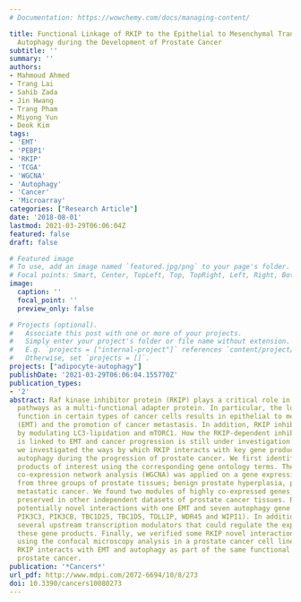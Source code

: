 ```yaml
---
# Documentation: https://wowchemy.com/docs/managing-content/

title: Functional Linkage of RKIP to the Epithelial to Mesenchymal Transition and
  Autophagy during the Development of Prostate Cancer
subtitle: ''
summary: ''
authors:
- Mahmoud Ahmed
- Trang Lai
- Sahib Zada
- Jin Hwang
- Trang Pham
- Miyong Yun
- Deok Kim
tags:
- 'EMT'
- 'PEBP1'
- 'RKIP'
- 'TCGA'
- 'WGCNA'
- 'Autophagy'
- 'Cancer'
- 'Microarray'
categories: ["Research Article"]
date: '2018-08-01'
lastmod: 2021-03-29T06:06:04Z
featured: false
draft: false

# Featured image
# To use, add an image named `featured.jpg/png` to your page's folder.
# Focal points: Smart, Center, TopLeft, Top, TopRight, Left, Right, BottomLeft, Bottom, BottomRight.
image:
  caption: ''
  focal_point: ''
  preview_only: false

# Projects (optional).
#   Associate this post with one or more of your projects.
#   Simply enter your project's folder or file name without extension.
#   E.g. `projects = ["internal-project"]` references `content/project/deep-learning/index.md`.
#   Otherwise, set `projects = []`.
projects: ["adipocyte-autophagy"]
publishDate: '2021-03-29T06:06:04.155770Z'
publication_types:
- '2'
abstract: Raf kinase inhibitor protein (RKIP) plays a critical role in many signaling
  pathways as a multi-functional adapter protein. In particular, the loss of RKIP's
  function in certain types of cancer cells results in epithelial to mesenchymal transition
  (EMT) and the promotion of cancer metastasis. In addition, RKIP inhibits autophagy
  by modulating LC3-lipidation and mTORC1. How the RKIP-dependent inhibition of autophagy
  is linked to EMT and cancer progression is still under investigation. In this study,
  we investigated the ways by which RKIP interacts with key gene products in EMT and
  autophagy during the progression of prostate cancer. We first identified the gene
  products of interest using the corresponding gene ontology terms. The weighted-gene
  co-expression network analysis (WGCNA) was applied on a gene expression dataset
  from three groups of prostate tissues; benign prostate hyperplasia, primary and
  metastatic cancer. We found two modules of highly co-expressed genes, which were
  preserved in other independent datasets of prostate cancer tissues. RKIP showed
  potentially novel interactions with one EMT and seven autophagy gene products (TGFBR1;
  PIK3C3, PIK3CB, TBC1D25, TBC1D5, TOLLIP, WDR45 and WIPI1). In addition, we identified
  several upstream transcription modulators that could regulate the expression of
  these gene products. Finally, we verified some RKIP novel interactions by co-localization
  using the confocal microscopy analysis in a prostate cancer cell line. To summarize,
  RKIP interacts with EMT and autophagy as part of the same functional unit in developing
  prostate cancer.
publication: '*Cancers*'
url_pdf: http://www.mdpi.com/2072-6694/10/8/273
doi: 10.3390/cancers10080273
---
```

